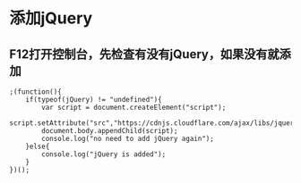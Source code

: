 # 添加jQuery

## F12打开控制台，先检查有没有jQuery，如果没有就添加

	;(function(){
		if(typeof(jQuery) != "undefined"){
			var script = document.createElement("script");
	        script.setAttribute("src","https://cdnjs.cloudflare.com/ajax/libs/jquery/3.2.1/jquery.min.js");
	        document.body.appendChild(script);
	        console.log("no need to add jQuery again");
		}else{
			console.log("jQuery is added");
		}
	})();

